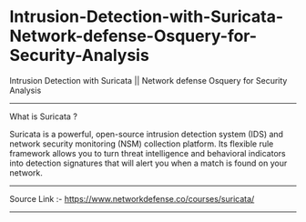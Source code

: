 # Intrusion-Detection-with-Suricata-Network-defense-Osquery-for-Security-Analysis
 Intrusion Detection with Suricata || Network defense Osquery for Security Analysis
 
 -------------------

What is Suricata ?

Suricata is a powerful, open-source intrusion detection system (IDS) and network security monitoring (NSM) collection platform. Its flexible rule framework allows you to turn threat intelligence and behavioral indicators into detection signatures that will alert you when a match is found on your network.

-------------------------

Source Link :-
 https://www.networkdefense.co/courses/suricata/
 
 ------------------------
